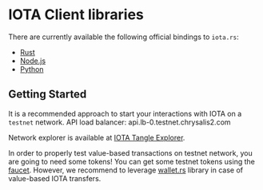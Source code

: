 # IOTA Client libraries

There are currently available the following official bindings to `iota.rs`:

- [Rust](./rust/) 
- [Node.js](./nodejs/) 
- [Python](./python/) 

## Getting Started
It is a recommended approach to start your interactions with IOTA on a `testnet` network.  API load balancer: api.lb-0.testnet.chrysalis2.com

Network explorer is available at [IOTA Tangle Explorer](https://explorer.iota.org/chrysalis).

In order to properly test value-based transactions on testnet network, you are going to need some tokens! You can get some testnet tokens using the [faucet](https://faucet.testnet.chrysalis2.com/). However, we recommend to leverage [wallet.rs](https://wallet-lib.docs.iota.org/) library in case of value-based IOTA transfers.